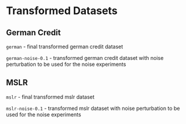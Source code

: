 # Transformed Datasets

## German Credit

`german` - final transformed german credit dataset

`german-noise-0.1` - transformed german credit dataset with noise perturbation to be used for the noise experiments

## MSLR

`mslr` - final transformed mslr dataset

`mslr-noise-0.1` - transformed mslr dataset with noise perturbation to be used for the noise experiments


